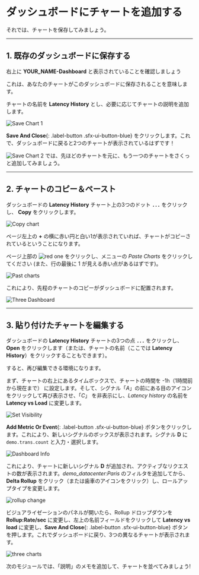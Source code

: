 # ダッシュボードにチャートを追加する

それでは、チャートを保存してみましょう。

---

## 1. 既存のダッシュボードに保存する

右上に **YOUR_NAME-Dashboard** と表示されていることを確認しましょう

これは、あなたのチャートがこのダッシュボードに保存されることを意味します。

チャートの名前を **Latency History** とし、必要に応じてチャートの説明を追加します。

![Save Chart 1](/images/dashboards/M-MoreCharts-1.png)

**Save And Close**{: .label-button .sfx-ui-button-blue} をクリックします。これで、ダッシュボードに戻ると2つのチャートが表示されているはずです！

![Save Chart 2](/images/dashboards/M-MoreCharts-2.png)
では、先ほどのチャートを元に、もう一つのチャートをさくっと追加してみましょう。

---

## 2. チャートのコピー＆ペースト

ダッシュボードの **Latency History** チャート上の3つのドット **`...`** をクリックし、 **Copy** をクリックします。

![Copy chart](/images/dashboards/M-MoreCharts-3.png)

ページ左上の **+** の横に赤い円と白い1が表示されていれば、チャートがコピーされているということになります。

ページ上部の ![red one](/images/dashboards/M-MoreCharts-4.png) をクリックし、メニューの *Paste Charts* をクリックしてください (また、行の最後に 1 が見える赤い点があるはずです)。

![Past charts](/images/dashboards/M-MoreCharts-5.png)

これにより、先程のチャートのコピーがダッシュボードに配置されます。

![Three Dashboard](/images/dashboards/M-MoreCharts-6.png)

---

## 3. 貼り付けたチャートを編集する

ダッシュボードの **Latency History** チャートの3つの点 **`...`** をクリックし、**Open** をクリックします（または、チャートの名前（ここでは **Latency History**）をクリックすることもできます）。

すると、再び編集できる環境になります。

まず、チャートの右上にあるタイムボックスで、チャートの時間を -1h（1時間前から現在まで） に設定します。そして、シグナル「*A*」の前にある目のアイコンをクリックして再び表示させ、「*C*」 を非表示にし、*Latency history* の名前を **Latency vs Load** に変更します。

![Set Visibility](/images/dashboards/M-MoreCharts-7.png)

**Add Metric Or Event**{: .label-button .sfx-ui-button-blue} ボタンをクリックします。これにより、新しいシグナルのボックスが表示されます。シグナル **D** に `demo.trans.count` と入力・選択します。

![Dashboard Info](/images/dashboards/M-MoreCharts-8.png)

これにより、チャートに新しいシグナル **D** が追加され、アクティブなリクエストの数が表示されます。*demo_datacenter:Paris* のフィルタを追加してから、**Delta Rollup** をクリック（または歯車のアイコンをクリック）し、ロールアップタイプを変更します。

![rollup change](/images/dashboards/M-MoreCharts-9.png)

ビジュアライゼーションのパネルが開いたら、Rollup ドロップダウンを **Rollup:Rate/sec** に変更し、左上の名前フィールドをクリックして **Latency vs load** に変更し、**Save And Close**{: .label-button .sfx-ui-button-blue} ボタンを押します。これでダッシュボードに戻り、3つの異なるチャートが表示されます。

![three charts](/images/dashboards/M-MoreCharts-10.png)

次のモジュールでは、「説明」のメモを追加して、チャートを並べてみましょう!
